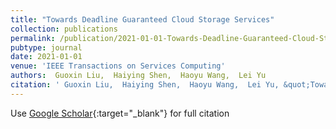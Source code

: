 ```yaml
---
title: "Towards Deadline Guaranteed Cloud Storage Services"
collection: publications
permalink: /publication/2021-01-01-Towards-Deadline-Guaranteed-Cloud-Storage-Services
pubtype: journal
date: 2021-01-01
venue: 'IEEE Transactions on Services Computing'
authors:  Guoxin Liu,  Haiying Shen,  Haoyu Wang,  Lei Yu
citation: ' Guoxin Liu,  Haiying Shen,  Haoyu Wang,  Lei Yu, &quot;Towards Deadline Guaranteed Cloud Storage Services.&quot; IEEE Transactions on Services Computing, 2021.'
---
```

Use [Google Scholar](https://scholar.google.com/scholar?q=Towards+Deadline+Guaranteed+Cloud+Storage+Services){:target="_blank"} for full citation